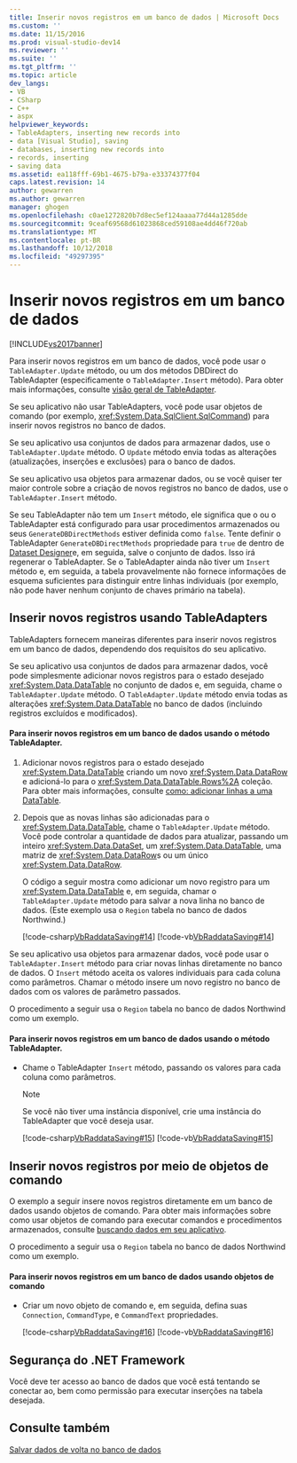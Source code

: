 ```yaml
---
title: Inserir novos registros em um banco de dados | Microsoft Docs
ms.custom: ''
ms.date: 11/15/2016
ms.prod: visual-studio-dev14
ms.reviewer: ''
ms.suite: ''
ms.tgt_pltfrm: ''
ms.topic: article
dev_langs:
- VB
- CSharp
- C++
- aspx
helpviewer_keywords:
- TableAdapters, inserting new records into
- data [Visual Studio], saving
- databases, inserting new records into
- records, inserting
- saving data
ms.assetid: ea118fff-69b1-4675-b79a-e33374377f04
caps.latest.revision: 14
author: gewarren
ms.author: gewarren
manager: ghogen
ms.openlocfilehash: c0ae1272820b7d8ec5ef124aaaa77d44a1285dde
ms.sourcegitcommit: 9ceaf69568d61023868ced59108ae4dd46f720ab
ms.translationtype: MT
ms.contentlocale: pt-BR
ms.lasthandoff: 10/12/2018
ms.locfileid: "49297395"
---
```

# <a name="insert-new-records-into-a-database"></a>Inserir novos registros em um banco de dados
[!INCLUDE[vs2017banner](../includes/vs2017banner.md)]

  
Para inserir novos registros em um banco de dados, você pode usar o `TableAdapter.Update` método, ou um dos métodos DBDirect do TableAdapter (especificamente o `TableAdapter.Insert` método). Para obter mais informações, consulte [visão geral de TableAdapter](../data-tools/tableadapter-overview.md).  
  
 Se seu aplicativo não usar TableAdapters, você pode usar objetos de comando (por exemplo, <xref:System.Data.SqlClient.SqlCommand>) para inserir novos registros no banco de dados.  
  
 Se seu aplicativo usa conjuntos de dados para armazenar dados, use o `TableAdapter.Update` método. O `Update` método envia todas as alterações (atualizações, inserções e exclusões) para o banco de dados.  
  
 Se seu aplicativo usa objetos para armazenar dados, ou se você quiser ter maior controle sobre a criação de novos registros no banco de dados, use o `TableAdapter.Insert` método.  
  
 Se seu TableAdapter não tem um `Insert` método, ele significa que o ou o TableAdapter está configurado para usar procedimentos armazenados ou seus `GenerateDBDirectMethods` estiver definida como `false`. Tente definir o TableAdapter `GenerateDBDirectMethods` propriedade para `true` de dentro de [Dataset Designer](../data-tools/creating-and-editing-typed-datasets.md)e, em seguida, salve o conjunto de dados. Isso irá regenerar o TableAdapter. Se o TableAdapter ainda não tiver um `Insert` método e, em seguida, a tabela provavelmente não fornece informações de esquema suficientes para distinguir entre linhas individuais (por exemplo, não pode haver nenhum conjunto de chaves primário na tabela).  
  
## <a name="insert-new-records-by-using-tableadapters"></a>Inserir novos registros usando TableAdapters  
 TableAdapters fornecem maneiras diferentes para inserir novos registros em um banco de dados, dependendo dos requisitos do seu aplicativo.  
  
 Se seu aplicativo usa conjuntos de dados para armazenar dados, você pode simplesmente adicionar novos registros para o estado desejado <xref:System.Data.DataTable> no conjunto de dados e, em seguida, chame o `TableAdapter.Update` método. O `TableAdapter.Update` método envia todas as alterações <xref:System.Data.DataTable> no banco de dados (incluindo registros excluídos e modificados).  
  
#### <a name="to-insert-new-records-into-a-database-by-using-the-tableadapterupdate-method"></a>Para inserir novos registros em um banco de dados usando o método TableAdapter.  
  
1.  Adicionar novos registros para o estado desejado <xref:System.Data.DataTable> criando um novo <xref:System.Data.DataRow> e adicioná-lo para o <xref:System.Data.DataTable.Rows%2A> coleção. Para obter mais informações, consulte [como: adicionar linhas a uma DataTable](http://msdn.microsoft.com/library/78ebbb43-c402-49cf-81da-0715289487bf).  
  
2.  Depois que as novas linhas são adicionadas para o <xref:System.Data.DataTable>, chame o `TableAdapter.Update` método. Você pode controlar a quantidade de dados para atualizar, passando um inteiro <xref:System.Data.DataSet>, um <xref:System.Data.DataTable>, uma matriz de <xref:System.Data.DataRow>s ou um único <xref:System.Data.DataRow>.  
  
     O código a seguir mostra como adicionar um novo registro para um <xref:System.Data.DataTable> e, em seguida, chamar o `TableAdapter.Update` método para salvar a nova linha no banco de dados. (Este exemplo usa o `Region` tabela no banco de dados Northwind.)  
  
     [!code-csharp[VbRaddataSaving#14](../snippets/csharp/VS_Snippets_VBCSharp/VbRaddataSaving/CS/Form5.cs#14)]
     [!code-vb[VbRaddataSaving#14](../snippets/visualbasic/VS_Snippets_VBCSharp/VbRaddataSaving/VB/Form5.vb#14)]  
  
 Se seu aplicativo usa objetos para armazenar dados, você pode usar o `TableAdapter.Insert` método para criar novas linhas diretamente no banco de dados. O `Insert` método aceita os valores individuais para cada coluna como parâmetros. Chamar o método insere um novo registro no banco de dados com os valores de parâmetro passados.  
  
 O procedimento a seguir usa o `Region` tabela no banco de dados Northwind como um exemplo.  
  
#### <a name="to-insert-new-records-into-a-database-by-using-the-tableadapterinsert-method"></a>Para inserir novos registros em um banco de dados usando o método TableAdapter.  
  
-   Chame o TableAdapter `Insert` método, passando os valores para cada coluna como parâmetros.  
  
    > [!NOTE]
    >  Se você não tiver uma instância disponível, crie uma instância do TableAdapter que você deseja usar.  
  
     [!code-csharp[VbRaddataSaving#15](../snippets/csharp/VS_Snippets_VBCSharp/VbRaddataSaving/CS/Class1.cs#15)]
     [!code-vb[VbRaddataSaving#15](../snippets/visualbasic/VS_Snippets_VBCSharp/VbRaddataSaving/VB/Class1.vb#15)]  
  
## <a name="insert-new-records-by-using-command-objects"></a>Inserir novos registros por meio de objetos de comando  
 O exemplo a seguir insere novos registros diretamente em um banco de dados usando objetos de comando. Para obter mais informações sobre como usar objetos de comando para executar comandos e procedimentos armazenados, consulte [buscando dados em seu aplicativo](../data-tools/fetching-data-into-your-application.md).  
  
 O procedimento a seguir usa o `Region` tabela no banco de dados Northwind como um exemplo.  
  
#### <a name="to-insert-new-records-into-a-database-by-using-command-objects"></a>Para inserir novos registros em um banco de dados usando objetos de comando  
  
-   Criar um novo objeto de comando e, em seguida, defina suas `Connection`, `CommandType`, e `CommandText` propriedades.  
  
     [!code-csharp[VbRaddataSaving#16](../snippets/csharp/VS_Snippets_VBCSharp/VbRaddataSaving/CS/Class1.cs#16)]
     [!code-vb[VbRaddataSaving#16](../snippets/visualbasic/VS_Snippets_VBCSharp/VbRaddataSaving/VB/Class1.vb#16)]  
  
## <a name="net-framework-security"></a>Segurança do .NET Framework  
 Você deve ter acesso ao banco de dados que você está tentando se conectar ao, bem como permissão para executar inserções na tabela desejada.  
  
## <a name="see-also"></a>Consulte também  
 [Salvar dados de volta no banco de dados](../data-tools/save-data-back-to-the-database.md)


